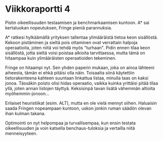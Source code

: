 # Viikkoraportti 4

Pistin oikeellisuuden testaamisen ja benchmarkaamisen kuntoon.
A* sai kertaluokan nopeutuksen, Fringe pieniä parannuksia.

A* ratkesi hylkäämällä yrityksen tallentaa ylimääräistä tietoa keon sisällöstä.
Kekoon pistäminen ja sieltä pois ottaminen ovat verrattain halpoja operaatioita, joten niitä voi tehdä myös "turhaan".
Pidin ennen tilaa keon sisällöstä, jotta sieltä voisi poistaa alkioita tarvittaessa, 
mutta tämä on hitaampaa kuin ylimääräisten operaatioiden tekeminen.

Fringe on hitaampi nyt.
Sen yhden paperin mukaan, joka on ainoa lähteeni aiheesta, tämän ei ehkä pitäisi olla näin.
Toisaalta siinä käytettiin tietorakenteena kahteen suuntaan linkattua listaa, minulla taas on kaksi jonoa.
Tässäkin poisto olisi hidas operaatio, vaikka kuinka yrittäisi pitää tilaa yllä, joten annan listojen täyttyä.
Keksisinpä tavan lisätä vähemmän altioita myöhemmin-jonoon...

Erilaiset heuristiikat (esim. ALT), mutta en ole vielä mennyt siihen.
Haluaisin saada Fringen nopeampaan kuntoon, uskon jonkin ruman säädön olevan ihan kulman takana.

Optimointi on nyt helpompaa ja turvallisempaa, kun ensin testata oikeellisuuden ja 
voin katsella benchaus-tuloksia ja vertailla niitä menneisyyteen.
